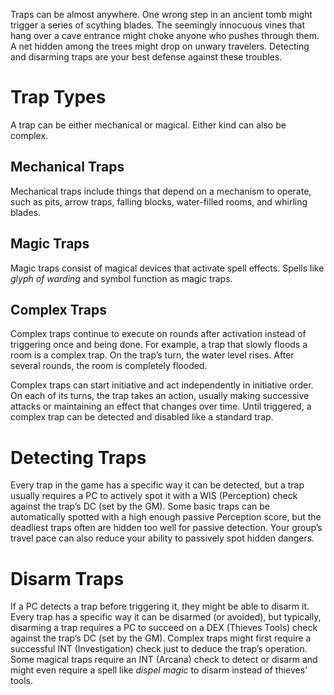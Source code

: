 Traps can be almost anywhere. One wrong step in an ancient tomb might trigger a series of scything blades. The seemingly innocuous vines that hang over a cave entrance might choke anyone who pushes through them. A net hidden among the trees might drop on unwary travelers. Detecting and disarming traps are your best defense against these troubles.
# Trap Types
A trap can be either mechanical or magical. Either kind can also be complex.
## Mechanical Traps
Mechanical traps include things that depend on a mechanism to operate, such as pits, arrow traps, falling blocks, water-filled rooms, and whirling blades.
## Magic Traps
Magic traps consist of magical devices that activate spell effects. Spells like *glyph of warding* and symbol function as magic traps.
## Complex Traps
Complex traps continue to execute on rounds after activation instead of triggering once and being done. For example, a trap that slowly floods a room is a complex trap. On the trap’s turn, the water level rises. After several rounds, the room is completely flooded.

Complex traps can start initiative and act independently in initiative order. On each of its turns, the trap takes an action, usually making successive attacks or maintaining an effect that changes over time. Until triggered, a complex trap can be detected and disabled like a standard trap.
# Detecting Traps
Every trap in the game has a specific way it can be detected, but a trap usually requires a PC to actively spot it with a WIS (Perception) check against the trap’s DC (set by the GM). Some basic traps can be automatically spotted with a high enough passive Perception score, but the deadliest traps often are hidden too well for passive detection. Your group’s travel pace can also reduce your ability to passively spot hidden dangers.
# Disarm Traps
If a PC detects a trap before triggering it, they might be able to disarm it. Every trap has a specific way it can be disarmed (or avoided), but typically, disarming a trap requires a PC to succeed on a DEX (Thieves Tools) check against the trap’s DC (set by the GM). Complex traps might first require a successful INT (Investigation) check just to deduce the trap’s operation. Some magical traps require an INT (Arcana) check to detect or disarm and might even require a spell like *dispel magic* to disarm instead of thieves’ tools.
